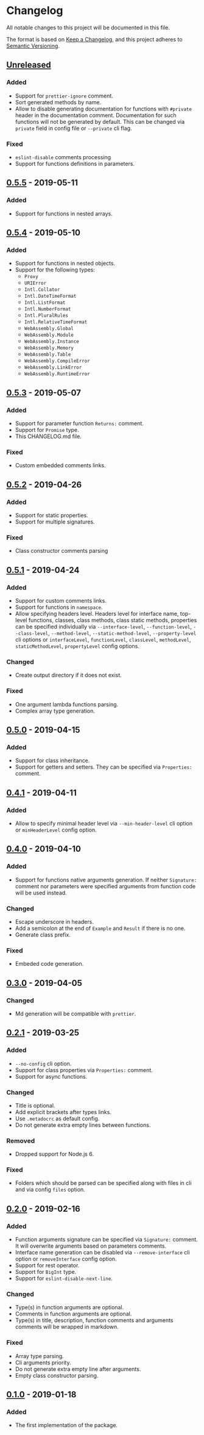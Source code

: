 # Changelog

All notable changes to this project will be documented in this file.

The format is based on [Keep a Changelog](https://keepachangelog.com/en/1.0.0/),
and this project adheres to
[Semantic Versioning](https://semver.org/spec/v2.0.0.html).

## [Unreleased][unreleased]

### Added

- Support for `prettier-ignore` comment.
- Sort generated methods by name.
- Allow to disable generating documentation for functions with `#private`
  header in the documentation comment. Documentation for such functions will not
  be generated by default. This can be changed via `private` field in config
  file or `--private` cli flag.

### Fixed

- `eslint-disable` comments processing
- Support for functions definitions in parameters.

## [0.5.5][] - 2019-05-11

### Added

- Support for functions in nested arrays.

## [0.5.4][] - 2019-05-10

### Added

- Support for functions in nested objects.
- Support for the following types:
  - `Proxy`
  - `URIError`
  - `Intl.Collator`
  - `Intl.DateTimeFormat`
  - `Intl.ListFormat`
  - `Intl.NumberFormat`
  - `Intl.PluralRules`
  - `Intl.RelativeTimeFormat`
  - `WebAssembly.Global`
  - `WebAssembly.Module`
  - `WebAssembly.Instance`
  - `WebAssembly.Memory`
  - `WebAssembly.Table`
  - `WebAssembly.CompileError`
  - `WebAssembly.LinkError`
  - `WebAssembly.RuntimeError`

## [0.5.3][] - 2019-05-07

### Added

- Support for parameter function `Returns:` comment.
- Support for `Promise` type.
- This CHANGELOG.md file.

### Fixed

- Custom embedded comments links.

## [0.5.2][] - 2019-04-26

### Added

- Support for static properties.
- Support for multiple signatures.

### Fixed

- Class constructor comments parsing

## [0.5.1][] - 2019-04-24

### Added

- Support for custom comments links.
- Support for functions in `namespace`.
- Allow specifying headers level. Headers level for interface name, top-level
  functions, classes, class methods, class static methods, properties can be
  specified individually via `--interface-level`, `--function-level`,
  `--class-level`, `--method-level`, `--static-method-level`,
  `--property-level` cli options or `interfaceLevel`, `functionLevel`,
  `classLevel`, `methodLevel`, `staticMethodLevel`, `propertyLevel` config
  options.

### Changed

- Create output directory if it does not exist.

### Fixed

- One argument lambda functions parsing.
- Complex array type generation.

## [0.5.0][] - 2019-04-15

### Added

- Support for class inheritance.
- Support for getters and setters. They can be specified via `Properties:`
  comment.

## [0.4.1][] - 2019-04-11

### Added

- Allow to specify minimal header level via `--min-header-level` cli option or
  `minHeaderLevel` config option.

## [0.4.0][] - 2019-04-10

### Added

- Support for functions native arguments generation. If neither `Signature:`
  comment nor parameters were specified arguments from function code will be
  used instead.

### Changed

- Escape underscore in headers.
- Add a semicolon at the end of `Example` and `Result` if there is no one.
- Generate class prefix.

### Fixed

- Embeded code generation.

## [0.3.0][] - 2019-04-05

### Changed

- Md generation will be compatible with `prettier`.

## [0.2.1][] - 2019-03-25

### Added

- `--no-config` cli option.
- Support for class properties via `Properties:` comment.
- Support for async functions.

### Changed

- Title is optional.
- Add explicit brackets after types links.
- Use `.metadocrc` as default config.
- Do not generate extra empty lines between functions.

### Removed

- Dropped support for Node.js 6.

### Fixed

- Folders which should be parsed can be specified along with files in cli and
  via config `files` option.

## [0.2.0][] - 2019-02-16

### Added

- Function arguments signature can be specified via `Signature:` comment. It
  will overwrite arguments based on parameters comments.
- Interface name generation can be disabled via `--remove-interface` cli
  option or `removeInterface` config option.
- Support for rest operator.
- Support for `BigInt` type.
- Support for `eslint-disable-next-line`.

### Changed

- Type(s) in function arguments are optional.
- Comments in function arguments are optional.
- Type(s) in title, description, function comments and arguments comments will
  be wrapped in markdown.

### Fixed

- Array type parsing.
- Cli arguments priority.
- Do not generate extra empty line after arguments.
- Empty class constructor parsing.

## [0.1.0][] - 2019-01-18

### Added

- The first implementation of the package.

[unreleased]: https://github.com/metarhia/metadoc/compare/v0.5.5...HEAD
[0.5.5]: https://github.com/metarhia/metadoc/compare/v0.5.4...v0.5.5
[0.5.4]: https://github.com/metarhia/metadoc/compare/v0.5.3...v0.5.4
[0.5.3]: https://github.com/metarhia/metadoc/compare/v0.5.2...v0.5.3
[0.5.2]: https://github.com/metarhia/metadoc/compare/v0.5.1...v0.5.2
[0.5.1]: https://github.com/metarhia/metadoc/compare/v0.5.0...v0.5.1
[0.5.0]: https://github.com/metarhia/metadoc/compare/v0.4.1...v0.5.0
[0.4.1]: https://github.com/metarhia/metadoc/compare/v0.4.0...v0.4.1
[0.4.0]: https://github.com/metarhia/metadoc/compare/v0.3.0...v0.4.0
[0.3.0]: https://github.com/metarhia/metadoc/compare/v0.2.1...v0.3.0
[0.2.1]: https://github.com/metarhia/metadoc/compare/v0.2.0...v0.2.1
[0.2.0]: https://github.com/metarhia/metadoc/compare/v0.1.0...v0.2.0
[0.1.0]: https://github.com/metarhia/metadoc/releases/tag/v0.1.0
